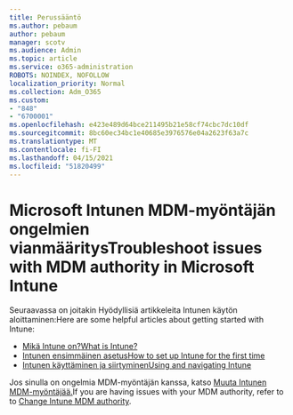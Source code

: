 ```yaml
---
title: Perussääntö
ms.author: pebaum
author: pebaum
manager: scotv
ms.audience: Admin
ms.topic: article
ms.service: o365-administration
ROBOTS: NOINDEX, NOFOLLOW
localization_priority: Normal
ms.collection: Adm_O365
ms.custom:
- "848"
- "6700001"
ms.openlocfilehash: e423e489d64bce211495b21e58cf74cbc7dc10df
ms.sourcegitcommit: 8bc60ec34bc1e40685e3976576e04a2623f63a7c
ms.translationtype: MT
ms.contentlocale: fi-FI
ms.lasthandoff: 04/15/2021
ms.locfileid: "51820499"
---
```

# <a name="troubleshoot-issues-with-mdm-authority-in-microsoft-intune"></a><span data-ttu-id="cb285-102">Microsoft Intunen MDM-myöntäjän ongelmien vianmääritys</span><span class="sxs-lookup"><span data-stu-id="cb285-102">Troubleshoot issues with MDM authority in Microsoft Intune</span></span>

<span data-ttu-id="cb285-103">Seuraavassa on joitakin Hyödyllisiä artikkeleita Intunen käytön aloittaminen:</span><span class="sxs-lookup"><span data-stu-id="cb285-103">Here are some helpful articles about getting started with Intune:</span></span>

- [<span data-ttu-id="cb285-104">Mikä Intune on?</span><span class="sxs-lookup"><span data-stu-id="cb285-104">What is Intune?</span></span>](https://docs.microsoft.com/intune/what-is-intune)
- [<span data-ttu-id="cb285-105">Intunen ensimmäinen asetus</span><span class="sxs-lookup"><span data-stu-id="cb285-105">How to set up Intune for the first time</span></span>](https://docs.microsoft.com/intune/setup-steps)
- [<span data-ttu-id="cb285-106">Intunen käyttäminen ja siirtyminen</span><span class="sxs-lookup"><span data-stu-id="cb285-106">Using and navigating Intune</span></span>](https://docs.microsoft.com/intune/tutorial-walkthrough-intune-portal)

<span data-ttu-id="cb285-107">Jos sinulla on ongelmia MDM-myöntäjän kanssa, katso [Muuta Intunen MDM-myöntäjää.](https://docs.microsoft.com/alchemyinsights/change-mdm-authority)</span><span class="sxs-lookup"><span data-stu-id="cb285-107">If you are having issues with your MDM authority, refer to to [Change Intune MDM authority](https://docs.microsoft.com/alchemyinsights/change-mdm-authority).</span></span>